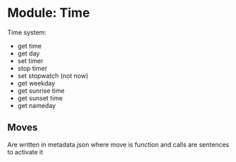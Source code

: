 # Module: Time

Time system:

- get time
- get day
- set timer
- stop timer
- set stopwatch (not now)
- get weekday
- get sunrise time
- get sunset time
- get nameday

## Moves
Are written in metadata.json where move is function and calls are sentences to activate it
